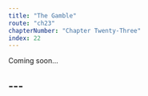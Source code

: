 ```yaml
---
title: "The Gamble"
route: "ch23"
chapterNumber: "Chapter Twenty-Three"
index: 22
---
```


Coming soon...

## ---